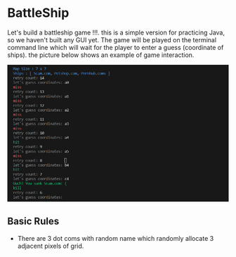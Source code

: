 # BattleShip
Let's build a battleship game !!!. this is a simple version for practicing Java, so we haven't built any GUI yet. The game will be played on the terminal command line which will wait for the player to enter a guess (coordinate of ships). the picture below shows an example of game interaction.

![played_example](https://github.com/caunhach/BattleShip/blob/main/scam.png)

## Basic Rules
- There are 3 dot coms with random name which randomly allocate 3 adjacent pixels of grid.
